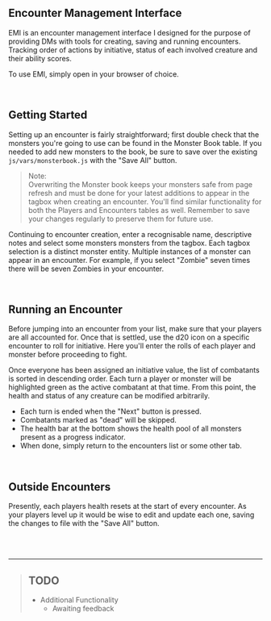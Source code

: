 ## Encounter Management Interface
EMI is an encounter management interface I designed for the purpose
of providing DMs with tools for creating, saving and running
encounters. Tracking order of actions by initiative, status of each
involved creature and their ability scores.

To use EMI, simply open in your browser of choice.

<br/>

## Getting Started
Setting up an encounter is fairly straightforward; first double
check that the monsters you're going to use can be found in the
Monster Book table. If you needed to add new monsters to the book,
be sure to save over the existing ```js/vars/monsterbook.js``` with
the "Save All" button.

> Note: <br/>
> Overwriting the Monster book keeps your monsters safe from page
> refresh and must be done for your latest additions to appear in
> the tagbox when creating an encounter. You'll find similar
> functionality for both the Players and Encounters tables as well.
> Remember to save your changes regularly to preserve them for
> future use.

Continuing to encounter creation, enter a recognisable name,
descriptive notes and select some monsters monsters from the tagbox.
Each tagbox selection is a distinct monster entity. Multiple
instances of a monster can appear in an encounter. For example, if
you select "Zombie" seven times there will be seven Zombies in your
encounter.

<br/>

## Running an Encounter
Before jumping into an encounter from your list, make sure that your
players are all accounted for. Once that is settled, use the d20 icon
on a specific encounter to roll for initiative. Here you'll enter the
rolls of each player and monster before proceeding to fight.

Once everyone has been assigned an initiative value, the list of
combatants is sorted in descending order. Each turn a player or
monster will be highlighted green as the active combatant at that
time. From this point, the health and status of any creature can be
modified arbitrarily.

* Each turn is ended when the "Next" button is pressed.
* Combatants marked as "dead" will be skipped.
* The health bar at the bottom shows the health pool of all monsters
  present as a progress indicator.
* When done, simply return to the encounters list or some other tab.

<br/>

## Outside Encounters
Presently, each players health resets at the start of every encounter. As
your players level up it would be wise to edit and update each one, saving
the changes to file with the "Save All" button.

<br/>
<br/>

-----

> ## TODO
> * Additional Functionality
>     * Awaiting feedback
